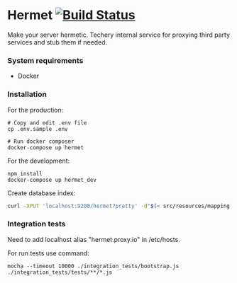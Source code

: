 # Hermet [![Build Status](https://travis-ci.org/techery/hermet.svg?branch=develop)](https://travis-ci.org/techery/hermet)
Make your server hermetic.
Techery internal service for proxying third party services and stub them if needed.
 
### System requirements
 * Docker

### Installation
For the production:
```
# Copy and edit .env file
cp .env.sample .env

# Run docker composer
docker-compose up hermet
```

For the development:
```
npm install
docker-compose up hermet_dev
```

Create database index:
```bash
curl -XPUT 'localhost:9200/hermet?pretty' -d"$(< src/resources/mapping.json)"
```

### Integration tests

Need to add localhost alias "hermet.proxy.io" in /etc/hosts.

For run tests use command:

```
mocha --timeout 10000 ./integration_tests/bootstrap.js ./integration_tests/tests/**/*.js 
```
